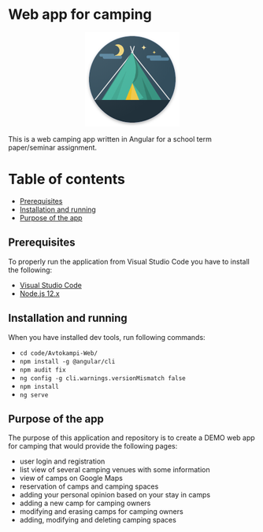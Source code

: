 # Web app for camping

<p align="center">
  <img src="https://github.com/mh-developer/Avtokampi-Web/blob/master/code/Avtokampi-Web/src/assets/images/logo/ikona.png?raw=true"/>
</p>

This is a web camping app written in Angular for a school term paper/seminar assignment.

Table of contents
=================

- [Prerequisites](#prerequisites)
- [Installation and running](#installation-and-running)
- [Purpose of the app](#purpose-of-the-app)

## Prerequisites

To properly run the application from Visual Studio Code you have to install the
following:

- [Visual Studio Code](https://code.visualstudio.com/)
- [Node.js 12.x](https://nodejs.org/)

## Installation and running

When you have installed dev tools, run following commands:
- `cd code/Avtokampi-Web/`
- `npm install -g @angular/cli`
- `npm audit fix`
- `ng config -g cli.warnings.versionMismatch false`
- `npm install`
- `ng serve`

## Purpose of the app

The purpose of this application and repository is to create a DEMO web app for camping that would
provide the following pages:

- user login and registration
- list view of several camping venues with some information
- view of camps on Google Maps
- reservation of camps and camping spaces
- adding your personal opinion based on your stay in camps
- adding a new camp for camping owners
- modifying and erasing camps for camping owners
- adding, modifying and deleting camping spaces
